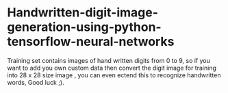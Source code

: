# Handwritten-digit-image-generation-using-python-tensorflow-neural-networks
Training set contains images of hand written digits from 0 to 9, so if you want to add you own custom data then convert the digit image for training into 28 x 28 size image , you can even ectend this to recognize handwritten words, Good luck ;).
